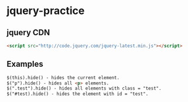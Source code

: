 # jquery-practice

## jquery CDN
```html
<script src="http://code.jquery.com/jquery-latest.min.js"></script>
```

## Examples
```html
$(this).hide() - hides the current element.
$("p").hide() - hides all <p> elements.
$(".test").hide() - hides all elements with class = "test".
$("#test).hide() - hides the element with id = "test".
```
